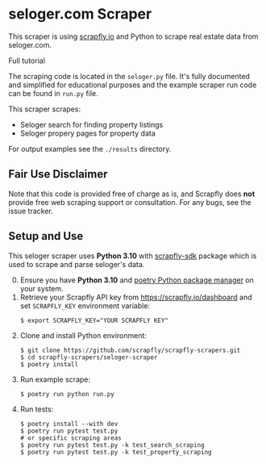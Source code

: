 # seloger.com Scraper

This scraper is using [scrapfly.io](https://scrapfly.io/) and Python to scrape real estate data from seloger.com. 

Full tutorial 

The scraping code is located in the `seloger.py` file. It's fully documented and simplified for educational purposes and the example scraper run code can be found in `run.py` file.

This scraper scrapes:
- Seloger search for finding property listings
- Seloger propery pages for property data

For output examples see the `./results` directory.

## Fair Use Disclaimer

Note that this code is provided free of charge as is, and Scrapfly does __not__ provide free web scraping support or consultation. For any bugs, see the issue tracker.

## Setup and Use

This seloger scraper uses __Python 3.10__ with [scrapfly-sdk](https://pypi.org/project/scrapfly-sdk/) package which is used to scrape and parse seloger's data.

0. Ensure you have __Python 3.10__ and [poetry Python package manager](https://python-poetry.org/docs/#installation) on your system.
1. Retrieve your Scrapfly API key from <https://scrapfly.io/dashboard> and set `SCRAPFLY_KEY` environment variable:
    ```shell
    $ export SCRAPFLY_KEY="YOUR SCRAPFLY KEY"
    ```
2. Clone and install Python environment:
    ```shell
    $ git clone https://github.com/scrapfly/scrapfly-scrapers.git
    $ cd scrapfly-scrapers/seloger-scraper
    $ poetry install
    ```
3. Run example scrape:
    ```shell
    $ poetry run python run.py
    ```
4. Run tests:
    ```shell
    $ poetry install --with dev
    $ poetry run pytest test.py
    # or specific scraping areas
    $ poetry run pytest test.py -k test_search_scraping
    $ poetry run pytest test.py -k test_property_scraping
    ```

